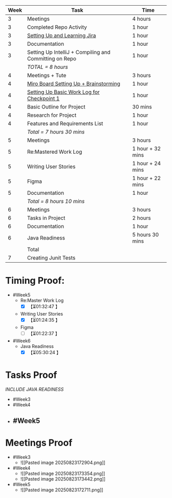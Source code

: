 | **Week** | **Task**                                                                                                                                                          | **Time**         |
| -------- | ----------------------------------------------------------------------------------------------------------------------------------------------------------------- | ---------------- |
| 3        | Meetings                                                                                                                                                          | 4 hours          |
| 3        | Completed Repo Activity                                                                                                                                           | 1 hour           |
| 3        | [Setting Up and Learning Jira](https://softwarecab302.atlassian.net/jira/software/projects/SCRUM/summary)                                                         | 1 hour           |
| 3        | Documentation                                                                                                                                                     | 1 hour           |
| 3        | Setting Up IntelliJ + Compiling and Committing on Repo                                                                                                            | 1 hour           |
|          | *TOTAL = 8 hours*                                                                                                                                                 |                  |
| 4        | Meetings + Tute                                                                                                                                                   | 3 hours          |
| 4        | [Miro Board Setting Up + Brainstorming](https://miro.com/app/board/uXjVJTioquY=/)                                                                                 | 1 hour           |
| 4        | [Setting Up Basic Work Log for Checkpoint 1](https://docs.google.com/document/d/1L9IiitUAt8Bo-wTfecQ8EK1HEUp3s1QUE8nfyZk508M/edit?tab=t.0#heading=h.scivdxegvvoe) | 1 hour           |
| 4        | Basic Outline for Project                                                                                                                                         | 30 mins          |
| 4        | Research for Project                                                                                                                                              | 1 hour           |
| 4        | Features and Requirements List                                                                                                                                    | 1 hour           |
|          | *Total = 7 hours 30 mins*                                                                                                                                         |                  |
| 5        | Meetings                                                                                                                                                          | 3 hours          |
| 5        | Re:Mastered Work Log                                                                                                                                              | 1 hour + 32 mins |
| 5        | Writing User Stories                                                                                                                                              | 1 hour + 24 mins |
| 5        | Figma                                                                                                                                                             | 1 hour + 22 mins |
| 5        | Documentation                                                                                                                                                     | 1 hour           |
|          | *Total = 8 hours 10 mins*                                                                                                                                         |                  |
| 6        | Meetings                                                                                                                                                          | 3 hours          |
| 6        | Tasks in Project                                                                                                                                                  | 2 hours          |
| 6        | Documentation                                                                                                                                                     | 1 hour           |
| 6        | Java Readiness                                                                                                                                                    | 5 hours 30 mins  |
|          | Total                                                                                                                                                             |                  |
| 7        | Creating Junit Tests                                                                                                                                              |                  |

# Timing Proof:
- #Week5
	- Re:Master Work Log
		- [x] <span class="timer-p" id="uUFXEfh" data-dur="4367" data-ts="1755934931">【⏳01:32:47 】</span> 
	- Writing User Stories
		- [x] <span class="timer-p" id="uUGg3C7" data-dur="3575" data-ts="1755938517">【⏳01:24:35 】</span> 
	- Figma
		- [ ] <span class="timer-p" id="uVkEDuy" data-dur="12337" data-ts="1756544189">【⏳01:22:37 】</span> 
- #Week6
	- Java Readiness
		- [x] <span class="timer-p" id="uVjNdds" data-dur="12624" data-ts="1756531800">【⏳05:30:24 】</span> 
# Tasks Proof
*INCLUDE JAVA READINESS*
- #Week3 
- #Week4 
- #Week5 
	- 
# Meetings Proof

- #Week3 
	- ![[Pasted image 20250823172904.png]]
- #Week4 
	- ![[Pasted image 20250823173354.png]]
	- ![[Pasted image 20250823173442.png]]
- #Week5
	- ![[Pasted image 20250823172711.png]]
